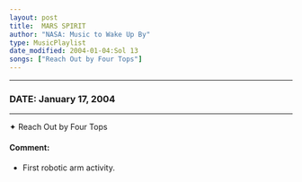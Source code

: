 ```yaml
---
layout: post
title:  MARS SPIRIT
author: "NASA: Music to Wake Up By"
type: MusicPlaylist
date_modified: 2004-01-04:Sol 13
songs: ["Reach Out by Four Tops"]
---
```


----
### DATE: January 17, 2004
----
✦ Reach Out by Four Tops

#### Comment:
* First robotic arm activity.



<br/>
<center>
	<a target="_blank"
	   href="https://twitter.com/intent/tweet?hashtags=Space,NASA,Playlist,NASAWakeupCalls,SpaceProgram&text={{ page.author}}, '{{ page.songs.first }}' {{ page.title }}, {{ page.date | date: '%B %d, %Y' }}. {{ site.url }}{{ page.url }}&via=nasawakeupcalls"><i class="fab fa-twitter" alt="Tweet this page" style="font-size: 1.3em;"></i></a>
	&nbsp; 	<i class="fas fa-user-astronaut" style="font-size: 1.5em;"></i> &nbsp;
    <a type="amzn" search="'Reach Out by Four Tops'" category="popular music">
    <i class="fab fa-amazon" style="font-size: 1.3em;"></i></a>
</center>
